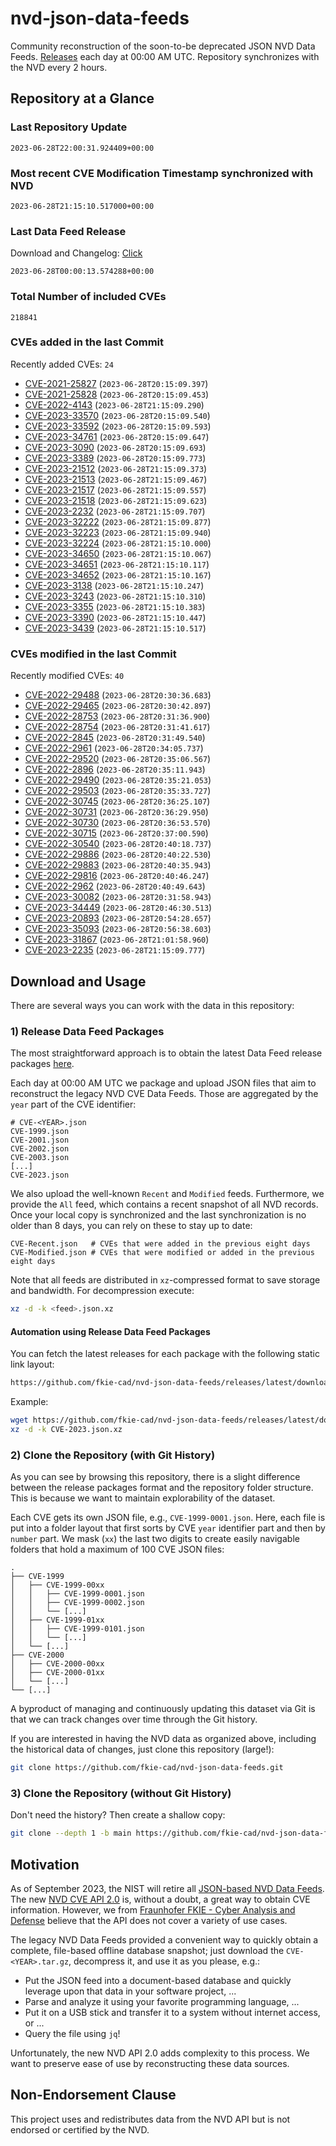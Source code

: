# nvd-json-data-feeds

Community reconstruction of the soon-to-be deprecated JSON NVD Data Feeds. 
[Releases](https://github.com/fkie-cad/nvd-json-data-feeds/releases/latest) each day at 00:00 AM UTC.
Repository synchronizes with the NVD every 2 hours.

## Repository at a Glance

### Last Repository Update

```plain
2023-06-28T22:00:31.924409+00:00
```

### Most recent CVE Modification Timestamp synchronized with NVD

```plain
2023-06-28T21:15:10.517000+00:00
```

### Last Data Feed Release

Download and Changelog: [Click](https://github.com/fkie-cad/nvd-json-data-feeds/releases/latest)

```plain
2023-06-28T00:00:13.574288+00:00
```

### Total Number of included CVEs

```plain
218841
```

### CVEs added in the last Commit

Recently added CVEs: `24`

* [CVE-2021-25827](CVE-2021/CVE-2021-258xx/CVE-2021-25827.json) (`2023-06-28T20:15:09.397`)
* [CVE-2021-25828](CVE-2021/CVE-2021-258xx/CVE-2021-25828.json) (`2023-06-28T20:15:09.453`)
* [CVE-2022-4143](CVE-2022/CVE-2022-41xx/CVE-2022-4143.json) (`2023-06-28T21:15:09.290`)
* [CVE-2023-33570](CVE-2023/CVE-2023-335xx/CVE-2023-33570.json) (`2023-06-28T20:15:09.540`)
* [CVE-2023-33592](CVE-2023/CVE-2023-335xx/CVE-2023-33592.json) (`2023-06-28T20:15:09.593`)
* [CVE-2023-34761](CVE-2023/CVE-2023-347xx/CVE-2023-34761.json) (`2023-06-28T20:15:09.647`)
* [CVE-2023-3090](CVE-2023/CVE-2023-30xx/CVE-2023-3090.json) (`2023-06-28T20:15:09.693`)
* [CVE-2023-3389](CVE-2023/CVE-2023-33xx/CVE-2023-3389.json) (`2023-06-28T20:15:09.773`)
* [CVE-2023-21512](CVE-2023/CVE-2023-215xx/CVE-2023-21512.json) (`2023-06-28T21:15:09.373`)
* [CVE-2023-21513](CVE-2023/CVE-2023-215xx/CVE-2023-21513.json) (`2023-06-28T21:15:09.467`)
* [CVE-2023-21517](CVE-2023/CVE-2023-215xx/CVE-2023-21517.json) (`2023-06-28T21:15:09.557`)
* [CVE-2023-21518](CVE-2023/CVE-2023-215xx/CVE-2023-21518.json) (`2023-06-28T21:15:09.623`)
* [CVE-2023-2232](CVE-2023/CVE-2023-22xx/CVE-2023-2232.json) (`2023-06-28T21:15:09.707`)
* [CVE-2023-32222](CVE-2023/CVE-2023-322xx/CVE-2023-32222.json) (`2023-06-28T21:15:09.877`)
* [CVE-2023-32223](CVE-2023/CVE-2023-322xx/CVE-2023-32223.json) (`2023-06-28T21:15:09.940`)
* [CVE-2023-32224](CVE-2023/CVE-2023-322xx/CVE-2023-32224.json) (`2023-06-28T21:15:10.000`)
* [CVE-2023-34650](CVE-2023/CVE-2023-346xx/CVE-2023-34650.json) (`2023-06-28T21:15:10.067`)
* [CVE-2023-34651](CVE-2023/CVE-2023-346xx/CVE-2023-34651.json) (`2023-06-28T21:15:10.117`)
* [CVE-2023-34652](CVE-2023/CVE-2023-346xx/CVE-2023-34652.json) (`2023-06-28T21:15:10.167`)
* [CVE-2023-3138](CVE-2023/CVE-2023-31xx/CVE-2023-3138.json) (`2023-06-28T21:15:10.247`)
* [CVE-2023-3243](CVE-2023/CVE-2023-32xx/CVE-2023-3243.json) (`2023-06-28T21:15:10.310`)
* [CVE-2023-3355](CVE-2023/CVE-2023-33xx/CVE-2023-3355.json) (`2023-06-28T21:15:10.383`)
* [CVE-2023-3390](CVE-2023/CVE-2023-33xx/CVE-2023-3390.json) (`2023-06-28T21:15:10.447`)
* [CVE-2023-3439](CVE-2023/CVE-2023-34xx/CVE-2023-3439.json) (`2023-06-28T21:15:10.517`)


### CVEs modified in the last Commit

Recently modified CVEs: `40`

* [CVE-2022-29488](CVE-2022/CVE-2022-294xx/CVE-2022-29488.json) (`2023-06-28T20:30:36.683`)
* [CVE-2022-29465](CVE-2022/CVE-2022-294xx/CVE-2022-29465.json) (`2023-06-28T20:30:42.897`)
* [CVE-2022-28753](CVE-2022/CVE-2022-287xx/CVE-2022-28753.json) (`2023-06-28T20:31:36.900`)
* [CVE-2022-28754](CVE-2022/CVE-2022-287xx/CVE-2022-28754.json) (`2023-06-28T20:31:41.617`)
* [CVE-2022-2845](CVE-2022/CVE-2022-28xx/CVE-2022-2845.json) (`2023-06-28T20:31:49.540`)
* [CVE-2022-2961](CVE-2022/CVE-2022-29xx/CVE-2022-2961.json) (`2023-06-28T20:34:05.737`)
* [CVE-2022-29520](CVE-2022/CVE-2022-295xx/CVE-2022-29520.json) (`2023-06-28T20:35:06.567`)
* [CVE-2022-2896](CVE-2022/CVE-2022-28xx/CVE-2022-2896.json) (`2023-06-28T20:35:11.943`)
* [CVE-2022-29490](CVE-2022/CVE-2022-294xx/CVE-2022-29490.json) (`2023-06-28T20:35:21.053`)
* [CVE-2022-29503](CVE-2022/CVE-2022-295xx/CVE-2022-29503.json) (`2023-06-28T20:35:33.727`)
* [CVE-2022-30745](CVE-2022/CVE-2022-307xx/CVE-2022-30745.json) (`2023-06-28T20:36:25.107`)
* [CVE-2022-30731](CVE-2022/CVE-2022-307xx/CVE-2022-30731.json) (`2023-06-28T20:36:29.950`)
* [CVE-2022-30730](CVE-2022/CVE-2022-307xx/CVE-2022-30730.json) (`2023-06-28T20:36:53.570`)
* [CVE-2022-30715](CVE-2022/CVE-2022-307xx/CVE-2022-30715.json) (`2023-06-28T20:37:00.590`)
* [CVE-2022-30540](CVE-2022/CVE-2022-305xx/CVE-2022-30540.json) (`2023-06-28T20:40:18.737`)
* [CVE-2022-29886](CVE-2022/CVE-2022-298xx/CVE-2022-29886.json) (`2023-06-28T20:40:22.530`)
* [CVE-2022-29883](CVE-2022/CVE-2022-298xx/CVE-2022-29883.json) (`2023-06-28T20:40:35.943`)
* [CVE-2022-29816](CVE-2022/CVE-2022-298xx/CVE-2022-29816.json) (`2023-06-28T20:40:46.247`)
* [CVE-2022-2962](CVE-2022/CVE-2022-29xx/CVE-2022-2962.json) (`2023-06-28T20:40:49.643`)
* [CVE-2023-30082](CVE-2023/CVE-2023-300xx/CVE-2023-30082.json) (`2023-06-28T20:31:58.943`)
* [CVE-2023-34449](CVE-2023/CVE-2023-344xx/CVE-2023-34449.json) (`2023-06-28T20:46:30.513`)
* [CVE-2023-20893](CVE-2023/CVE-2023-208xx/CVE-2023-20893.json) (`2023-06-28T20:54:28.657`)
* [CVE-2023-35093](CVE-2023/CVE-2023-350xx/CVE-2023-35093.json) (`2023-06-28T20:56:38.603`)
* [CVE-2023-31867](CVE-2023/CVE-2023-318xx/CVE-2023-31867.json) (`2023-06-28T21:01:58.960`)
* [CVE-2023-2235](CVE-2023/CVE-2023-22xx/CVE-2023-2235.json) (`2023-06-28T21:15:09.777`)


## Download and Usage

There are several ways you can work with the data in this repository:

### 1) Release Data Feed Packages

The most straightforward approach is to obtain the latest Data Feed release packages [here](https://github.com/fkie-cad/nvd-json-data-feeds/releases/latest).

Each day at 00:00 AM UTC we package and upload JSON files that aim to reconstruct the legacy NVD CVE Data Feeds.
Those are aggregated by the `year` part of the CVE identifier:

```
# CVE-<YEAR>.json
CVE-1999.json
CVE-2001.json
CVE-2002.json
CVE-2003.json
[...]
CVE-2023.json
```

We also upload the well-known `Recent` and `Modified` feeds.
Furthermore, we provide the `All` feed, which contains a recent snapshot of all NVD records.
Once your local copy is synchronized and the last synchronization is no older than 8 days, you can rely on these to stay up to date:

```plain
CVE-Recent.json   # CVEs that were added in the previous eight days
CVE-Modified.json # CVEs that were modified or added in the previous eight days
```

Note that all feeds are distributed in `xz`-compressed format to save storage and bandwidth.
For decompression execute:

```sh
xz -d -k <feed>.json.xz
```


#### Automation using Release Data Feed Packages

You can fetch the latest releases for each package with the following static link layout:

```sh
https://github.com/fkie-cad/nvd-json-data-feeds/releases/latest/download/CVE-<YEAR>.json.xz
```

Example:

```sh
wget https://github.com/fkie-cad/nvd-json-data-feeds/releases/latest/download/CVE-2023.json.xz
xz -d -k CVE-2023.json.xz
```

### 2) Clone the Repository (with Git History)

As you can see by browsing this repository, there is a slight difference between the release packages format and the repository folder structure.
This is because we want to maintain explorability of the dataset.

Each CVE gets its own JSON file, e.g., `CVE-1999-0001.json`.
Here, each file is put into a folder layout that first sorts by CVE `year` identifier part and then by `number` part.
We mask (`xx`) the last two digits to create easily navigable folders that hold a maximum of 100 CVE JSON files:

```plain
.
├── CVE-1999
│   ├── CVE-1999-00xx
│   │   ├── CVE-1999-0001.json
│   │   ├── CVE-1999-0002.json
│   │   └── [...]
│   ├── CVE-1999-01xx
│   │   ├── CVE-1999-0101.json
│   │   └── [...]
│   └── [...]
├── CVE-2000
│   ├── CVE-2000-00xx
│   ├── CVE-2000-01xx
│   └── [...]
└── [...]
```

A byproduct of managing and continuously updating this dataset via Git is that we can track changes over time through the Git history.

If you are interested in having the NVD data as organized above, including the historical data of changes, just clone this repository (large!):

```sh
git clone https://github.com/fkie-cad/nvd-json-data-feeds.git
```

### 3) Clone the Repository (without Git History)

Don't need the history? Then create a shallow copy:

```sh
git clone --depth 1 -b main https://github.com/fkie-cad/nvd-json-data-feeds.git
```

## Motivation

As of September 2023, the NIST will retire all [JSON-based NVD Data Feeds](https://nvd.nist.gov/vuln/data-feeds#divRetirementBanner-1).
The new [NVD CVE API 2.0](https://nvd.nist.gov/developers/vulnerabilities) is, without a doubt, a great way to obtain CVE information.
However, we from [Fraunhofer FKIE - Cyber Analysis and Defense](https://www.fkie.fraunhofer.de/en/departments/cad.html) believe that the API does not cover a variety of use cases.

The legacy NVD Data Feeds provided a convenient way to quickly obtain a complete, file-based offline database snapshot; just download the `CVE-<YEAR>.tar.gz`, decompress it, and use it as you please, e.g.:

* Put the JSON feed into a document-based database and quickly leverage upon that data in your software project, ...
* Parse and analyze it using your favorite programming language, ...
* Put it on a USB stick and transfer it to a system without internet access, or ...
* Query the file using `jq`!

Unfortunately, the new NVD API 2.0 adds complexity to this process.
We want to preserve ease of use by reconstructing these data sources.

## Non-Endorsement Clause

This project uses and redistributes data from the NVD API but is not endorsed or certified by the NVD.
